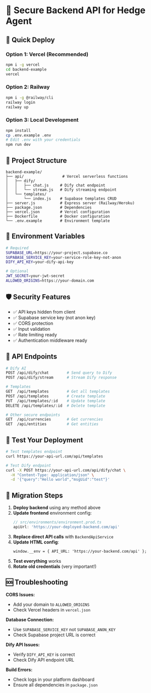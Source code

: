 # 🔐 Secure Backend API for Hedge Agent

## 🚀 Quick Deploy

### Option 1: Vercel (Recommended)
```bash
npm i -g vercel
cd backend-example
vercel
```

### Option 2: Railway
```bash
npm i -g @railway/cli
railway login
railway up
```

### Option 3: Local Development
```bash
npm install
cp .env.example .env
# Edit .env with your credentials
npm run dev
```

## 📁 Project Structure

```
backend-example/
├── api/                 # Vercel serverless functions
│   ├── dify/
│   │   ├── chat.js     # Dify chat endpoint
│   │   └── stream.js   # Dify streaming endpoint
│   └── templates/
│       └── index.js    # Supabase templates CRUD
├── server.js           # Express server (Railway/Heroku)
├── package.json        # Dependencies
├── vercel.json         # Vercel configuration
├── Dockerfile          # Docker configuration
└── .env.example        # Environment template
```

## 🔑 Environment Variables

```bash
# Required
SUPABASE_URL=https://your-project.supabase.co
SUPABASE_SERVICE_KEY=your-service-role-key-not-anon
DIFY_API_KEY=your-dify-api-key

# Optional
JWT_SECRET=your-jwt-secret
ALLOWED_ORIGINS=https://your-domain.com
```

## 🛡️ Security Features

- ✅ API keys hidden from client
- ✅ Supabase service key (not anon key)  
- ✅ CORS protection
- ✅ Input validation
- ✅ Rate limiting ready
- ✅ Authentication middleware ready

## 📡 API Endpoints

```bash
# Dify AI
POST /api/dify/chat        # Send query to Dify
POST /api/dify/stream      # Stream Dify response

# Templates  
GET  /api/templates        # Get all templates
POST /api/templates        # Create template
PUT  /api/templates/:id    # Update template
DELETE /api/templates/:id  # Delete template

# Other secure endpoints
GET  /api/currencies       # Get currencies
GET  /api/entities         # Get entities
```

## 🧪 Test Your Deployment

```bash
# Test templates endpoint
curl https://your-api-url.com/api/templates

# Test Dify endpoint
curl -X POST https://your-api-url.com/api/dify/chat \
  -H "Content-Type: application/json" \
  -d '{"query":"Hello world","msgUid":"test"}'
```

## 🔄 Migration Steps

1. **Deploy backend** using any method above
2. **Update frontend** environment config:
   ```typescript
   // src/environments/environment.prod.ts  
   apiUrl: 'https://your-deployed-backend.com/api'
   ```
3. **Replace direct API calls** with `BackendApiService`
4. **Update HTML config**:
   ```html
   window.__env = { API_URL: 'https://your-backend.com/api' };
   ```
5. **Test everything** works
6. **Rotate old credentials** (very important!)

## 🆘 Troubleshooting

**CORS Issues:**
- Add your domain to `ALLOWED_ORIGINS`
- Check Vercel headers in `vercel.json`

**Database Connection:**
- Use `SUPABASE_SERVICE_KEY` not `SUPABASE_ANON_KEY`
- Check Supabase project URL is correct

**Dify API Issues:**
- Verify `DIFY_API_KEY` is correct
- Check Dify API endpoint URL

**Build Errors:**
- Check logs in your platform dashboard
- Ensure all dependencies in `package.json`